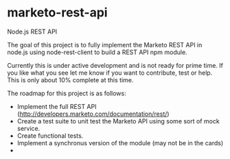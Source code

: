 # marketo-rest-api
Node.js REST API 

The goal of this project is to fully implement the Marketo REST API in node.js using node-rest-client to build a
REST API npm module.

Currently this is under active development and is not ready for prime time. If you like what you see let me know if you want to contribute, test or help. This is only about 10% complete at this time.

The roadmap for this project is as follows:
* Implement the full REST API (http://developers.marketo.com/documentation/rest/)
* Create a test suite to unit test the Marketo API using some sort of mock service.
* Create functional tests.
* Implement a synchronus version of the module (may not be in the cards)
* 
